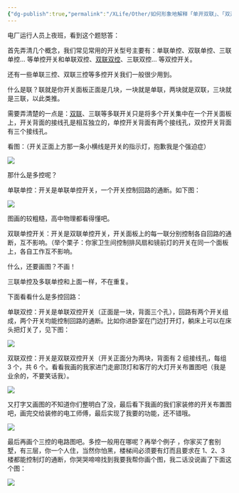 ```yaml
---
{"dg-publish":true,"permalink":"/XLife/Other/如何形象地解释「单开双联」、「双开双联」和「三开双联」开关？/","noteIcon":"","created":"2024-05-22T16:17:54.167+08:00"}
---
```




电厂运行人员上夜班，看到这个题怒答：

首先弄清几个概念，我们常见常用的开关型号主要有：单联单控、双联单控、三联单控… 等单控开关和单联双控、[双联双控](https://www.zhihu.com/search?q=%E5%8F%8C%E8%81%94%E5%8F%8C%E6%8E%A7&search_source=Entity&hybrid_search_source=Entity&hybrid_search_extra=%7B%22sourceType%22%3A%22answer%22%2C%22sourceId%22%3A41240377%7D)、三联双控… 等双控开关。

还有一些单联三控、双联三控等多控开关我们一般很少用到。

什么是联？联就是你开关面板正面是几块，一块就是单联，两块就是双联，三块就是三联，以此类推。

需要弄清楚的一点是：[双联](https://www.zhihu.com/search?q=%E5%8F%8C%E8%81%94&search_source=Entity&hybrid_search_source=Entity&hybrid_search_extra=%7B%22sourceType%22%3A%22answer%22%2C%22sourceId%22%3A41240377%7D)、三联等多联开关只是将多个开关集中在一个开关面板上，开关背面的接线孔是相互独立的，单控开关背面有两个接线孔，双控开关背面有三个接线孔。

看图：（开关正面上方那一条小横线是开关的指示灯，抱歉我是个强迫症）

![](https://pic3.zhimg.com/80/cb29a5d525ef5fb2d7b42ee1bd81cb83_1440w.jpg?source=1940ef5c)

那什么是多控呢？

单联单控：开关是单联单控开关，一个开关控制回路的通断。如下图：

![](https://pic4.zhimg.com/80/383dce38fe83f30be4e090a814736cfc_1440w.jpg?source=1940ef5c)

图画的较粗糙，高中物理都看得懂吧。

双联单控开关：开关是双联单控开关，开关面板上的每一联分别控制各自回路的通断，互不影响。（举个栗子：你家卫生间控制排风扇和镜前灯的开关在同一个面板上，各自工作互不影响。

什么，还要画图？不画！

三联单控及多联单控和上面一样，不在重复。

下面看看什么是多控回路：

单联双控：开关是单联双控开关（正面是一块，背面三个孔），回路有两个开关组成，两个开关均能控制回路的通断。比如你进卧室在门边打开灯，躺床上可以在床头把灯关了，见下图：

![](https://pica.zhimg.com/80/62cad81dc0cc6db45a184f8e1434d0b5_1440w.jpg?source=1940ef5c)

双联双控：开关是双联双控开关（开关正面分为两块，背面有 2 组接线孔，每组 3 个，共 6 个。看看我画的我家进门走廊顶灯和客厅的大灯开关布置图吧（我是业余的，不要笑话我）。

![](https://pica.zhimg.com/80/12bfc7648a0ad167891e5bcfdad6412d_1440w.jpg?source=1940ef5c)

又打字又画图的不知道你们整明白了没，最后看下我画的我们家装修的开关布置图吧，画完交给装修的电工师傅，最后实现了我要的功能，还不错哦。

![](https://pic3.zhimg.com/80/03616d36e437e65fbe343440c984b825_1440w.jpg?source=1940ef5c)

最后再画个三控的电路图吧。多控一般用在哪呢？再举个例子 ，你家买了套别墅，有三层，你一个人住，当然你怕黑，楼梯间必须要有灯而且要求在 1、2、3 楼都能控制灯的通断，你哭哭啼啼找到我要我帮你画个图，我二话没说画了下面这个图：

![](https://pic2.zhimg.com/80/e800bab77a4e8347cfa8012aec75879e_1440w.jpg?source=1940ef5c)



